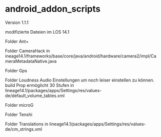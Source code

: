 # android_addon_scripts
Version 1.1.1

modifizierte Dateien im LOS 14.1

Folder Ant+

Folder CameraHack
in ineage14.1/frameworks/base/core/java/android/hardware/camera2/impl/CameraMetadataNative.java

Folder Gps

Folder Loudness
Audio Einstellungen um noch leiser einstellen zu können. build Prop ermöglicht 30 Stufen
in lineage14.1/packages/apps/Settings/res/values-de/default_volume_tables.xml

Folder microG

Folder Tenshi

Folder Translations
in lineage14.1/packages/apps/Settings/res/values-de/cm_strings.xml
